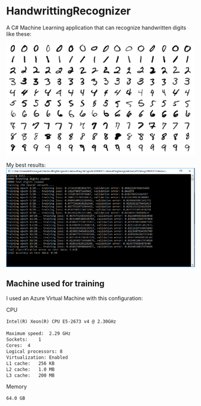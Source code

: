 # HandwrittingRecognizer

A C# Machine Learning application that can recognize handwritten digits like these:

![alt text][handwritting]

My best results:
![alt text][results]

[handwritting]: https://raw.githubusercontent.com/DiomedesDominguez/HandwrittingRecognizer/master/handwritting.PNG
[results]: https://raw.githubusercontent.com/DiomedesDominguez/HandwrittingRecognizer/master/Results.PNG

## Machine used for training

I used an Azure Virtual Machine with this configuration:

CPU

	Intel(R) Xeon(R) CPU E5-2673 v4 @ 2.30GHz

	Maximum speed:	2.29 GHz
	Sockets:	1
	Cores:	4
	Logical processors:	8
	Virtualization:	Enabled
	L1 cache:	256 KB
	L2 cache:	1.0 MB
	L3 cache:	200 MB

Memory

	64.0 GB
